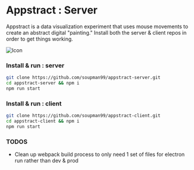 # Appstract : Server

Appstract is a data visualization experiment that uses mouse movements to create an abstract digital "painting."  Install both the server & client repos in order to get things working.

![Icon](https://raw.githubusercontent.com/soupman99/appstract-server/master/git_assets/hero.png)


### Install & run : server
```sh
git clone https://github.com/soupman99/appstract-server.git
cd appstract-server && npm i
npm run start
```

### Install & run : client
```sh
git clone https://github.com/soupman99/appstract-client.git
cd appstract-client && npm i
npm run start
```


### TODOS
* Clean up webpack build process to only need 1 set of files for electron run rather than dev & prod

